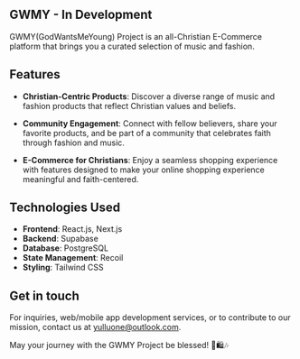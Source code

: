 ## GWMY - In Development

GWMY(GodWantsMeYoung) Project is an all-Christian E-Commerce platform that brings you a curated selection of music and fashion.

## Features

- **Christian-Centric Products**: Discover a diverse range of music and fashion products that reflect Christian values and beliefs.

- **Community Engagement**: Connect with fellow believers, share your favorite products, and be part of a community that celebrates faith through fashion and music.

- **E-Commerce for Christians**: Enjoy a seamless shopping experience with features designed to make your online shopping experience meaningful and faith-centered.

## Technologies Used

- **Frontend**: React.js, Next.js
- **Backend**: Supabase
- **Database**: PostgreSQL
- **State Management**: Recoil
- **Styling**: Tailwind CSS

## Get in touch

For inquiries, web/mobile app development services, or to contribute to our mission, contact us at yulluone@outlook.com.

May your journey with the GWMY Project be blessed! 🙏🛍️🎶
